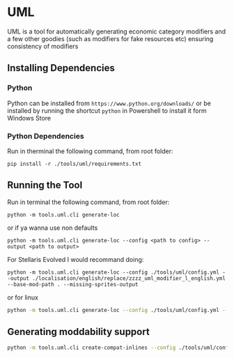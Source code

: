 # UML

UML is a tool for automatically generating economic category modifiers and a few other goodies (such as modifiers for fake resources etc) ensuring consistency of modifiers

## Installing Dependencies

### Python

Python can be installed from `https://www.python.org/downloads/` or be installed by running the shortcut `python` in Powershell to install it form Windows Store

### Python Dependencies

Run in therminal the following command, from root folder:

```
pip install -r ./tools/uml/requirements.txt
```

## Running the Tool

Run in terminal the following command, from root folder:

```
python -m tools.uml.cli generate-loc
```

or if ya wanna use non defaults

```
python -m tools.uml.cli generate-loc --config <path to config> --output <path to output>
```

For Stellaris Evolved I would recommand doing:

```
python -m tools.uml.cli generate-loc --config ./tools/uml/config.yml --output ./localisation/english/replace/zzzz_uml_modifier_l_english.yml --base-mod-path . --missing-sprites-output
```

or for linux

```bash
python -m tools.uml.cli generate-loc --config ./tools/uml/config.yml --output ./localisation/english/replace/zzzz_uml_modifier_l_english.yml --base-mod-path . --missing-sprites-output "./interface/\!\!_missing_sprites_cleanup.gfx"
```
## Generating moddability support

```bash
python -m tools.uml.cli create-compat-inlines --config ./tools/uml/config.yml  
```